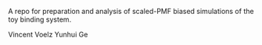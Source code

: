 A repo for preparation and analysis of scaled-PMF biased simulations of the toy binding system.

Vincent Voelz
Yunhui Ge
